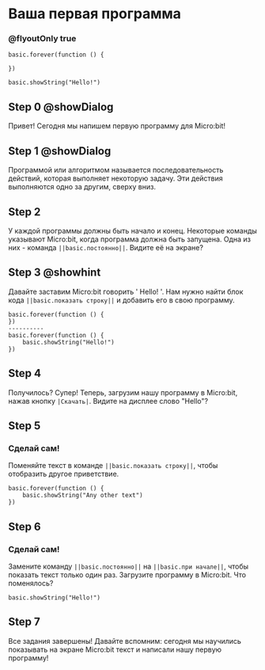 # Ваша первая программа
### @flyoutOnly true
```template
basic.forever(function () {
    
})

```

```blocks
basic.showString("Hello!")

```

## Step 0 @showDialog

Привет! Сегодня мы напишем первую программу для Micro:bit!

## Step 1 @showDialog

Программой или алгоритмом называется последовательность действий, которая выполняет некоторую задачу. Эти действия выполняются одно за другим, сверху вниз.

## Step 2

У каждой программы должны быть начало и конец. Некоторые команды указывают Micro:bit, когда программа должна быть запущена. Одна из них - команда ``||basic.постоянно||``. Видите её на экране?

## Step 3 @showhint

Давайте заставим Micro:bit говорить ' Hello! '. Нам нужно найти блок кода ``||basic.показать строку||`` и добавить его в свою программу.
```diffblocks
basic.forever(function () {
})
----------
basic.forever(function () {
    basic.showString("Hello!")
})
```
## Step 4

Получилось? Супер! Теперь, загрузим нашу программу в Micro:bit, нажав кнопку ``|Скачать|``. Видите на дисплее слово "Hello"?

## Step 5
### Сделай сам!
Поменяйте текст в команде ``||basic.показать строку||``, чтобы отобразить другое приветствие. 
```blocks
basic.forever(function () {
    basic.showString("Any other text")
})
```
## Step 6
### Сделай сам!
Замените команду ``||basic.постоянно||`` на ``||basic.при начале||``, чтобы показать текст только один раз. Загрузите программу в Micro:bit. Что поменялось?
```blocks
basic.showString("Hello!")
```

## Step 7
Все задания завершены! Давайте вспомним: сегодня мы научились показывать на экране Micro:bit текст и написали нашу первую программу!